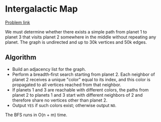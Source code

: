 # Intergalactic Map

[Problem link](https://www.spoj.com/problems/IM/)

We must determine whether there exists a simple path from planet 1 to
planet 3 that visits planet 2 somewhere in the middle without repeating
any planet.  The graph is undirected and up to 30k vertices and 50k
edges.

## Algorithm

- Build an adjacency list for the graph.
- Perform a breadth‑first search starting from planet 2.  Each neighbor
  of planet 2 receives a unique "color" equal to its index, and this
  color is propagated to all vertices reached from that neighbor.
- If planets 1 and 3 are reachable with different colors, the paths from
  planet 2 to planets 1 and 3 start with different neighbors of 2 and
  therefore share no vertices other than planet 2.
- Output `YES` if such colors exist; otherwise output `NO`.

The BFS runs in O(n + m) time.
